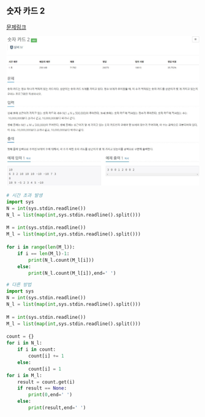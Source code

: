 ## 숫자 카드 2
[문제링크](https://www.acmicpc.net/problem/10816)

![숫자 카드 2](https://github.com/Parksemo/Parksemo/blob/master/image/%5BBOJ%5D%EC%88%AB%EC%9E%90%20%EC%B9%B4%EB%93%9C%202.JPG?raw=true)

```python
# 시간 초과 발생
import sys
N = int(sys.stdin.readline())
N_l = list(map(int,sys.stdin.readline().split()))

M = int(sys.stdin.readline())
M_l = list(map(int,sys.stdin.readline().split()))

for i in range(len(M_l)):
    if i == len(M_l)-1:
        print(N_l.count(M_l[i]))
    else:
        print(N_l.count(M_l[i]),end=' ')
```

```python
# 다른 방법
import sys
N = int(sys.stdin.readline())
N_l = list(map(int,sys.stdin.readline().split()))

M = int(sys.stdin.readline())
M_l = list(map(int,sys.stdin.readline().split()))

count = {}
for i in N_l:
    if i in count:
        count[i] += 1
    else:
        count[i] = 1
for i in M_l:
    result = count.get(i)
    if result == None:
        print(0,end=' ')
    else:
        print(result,end=' ')
```
